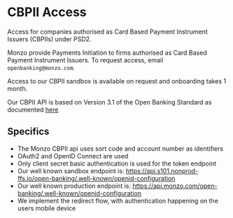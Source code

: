 # CBPII Access

Access for companies authorised as Card Based Payment Instrument Issuers (CBPIIs) under PSD2.

Monzo provide Payments Initiation to firms authorised as Card Based Payment Instrument Issuers. To request access, email `openbanking@monzo.com`.

Access to our CBPII sandbox is available on request and onboarding takes 1 month.

Our CBPII API is based on Version 3.1 of the Open Banking Standard as documented [here](https://openbanking.atlassian.net/wiki/spaces/DZ/pages/937951380/Confirmation+of+Funds+API+Specification+-+v3.1)

## Specifics

* The Monzo CBPII api uses sort code and account number as identifiers
* OAuth2 and OpenID Connect are used
* Only client secret basic authentication is used for the token endpoint
* Our well known sandbox endpoint is: https://api.s101.nonprod-ffs.io/open-banking/.well-known/openid-configuration
* Our well known production endpoint is: https://api.monzo.com/open-banking/.well-known/openid-configuration
* We implement the redirect flow, with authentication happening on the users mobile device
